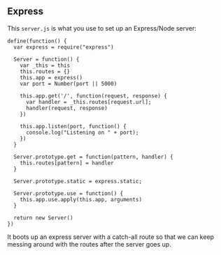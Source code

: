Express
-------

This `server.js` is what you use to set up an Express/Node server:

    define(function() {
      var express = require("express")

      Server = function() {
        var _this = this
        this.routes = {}
        this.app = express()
        var port = Number(port || 5000)

        this.app.get('/', function(request, response) {
          var handler = _this.routes[request.url];
          handler(request, response)
        })

        this.app.listen(port, function() {
          console.log("Listening on " + port);
        })
      }

      Server.prototype.get = function(pattern, handler) {
        this.routes[pattern] = handler
      }

      Server.prototype.static = express.static;

      Server.prototype.use = function() {
        this.app.use.apply(this.app, arguments)
      }

      return new Server()
    })

It boots up an express server with a catch-all route so that
we can keep messing around with the routes after the server
goes up.


